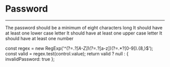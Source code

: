 # Password

---

The password should be a minimum of eight characters long
It should have at least one lower case letter
It should have at least one upper case letter
It should have at least one number

const regex = new RegExp('^(?=._?[A-Z])(?=._?[a-z])(?=.\*?[0-9]).{8,}$');
const valid = regex.test(control.value);
return valid ? null : { invalidPassword: true };

